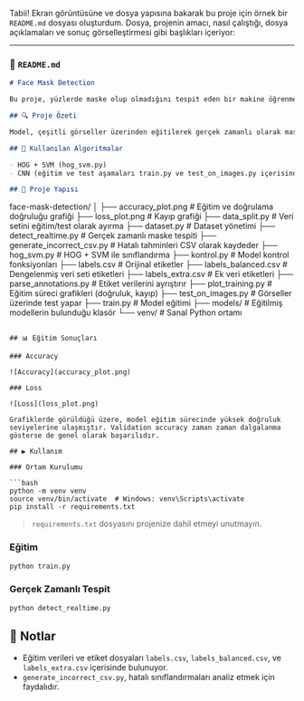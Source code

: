 Tabii! Ekran görüntüsüne ve dosya yapısına bakarak bu proje için örnek bir `README.md` dosyası oluşturdum. Dosya, projenin amacı, nasıl çalıştığı, dosya açıklamaları ve sonuç görselleştirmesi gibi başlıkları içeriyor:

---

### 📄 `README.md`

```markdown
# Face Mask Detection

Bu proje, yüzlerde maske olup olmadığını tespit eden bir makine öğrenmesi uygulamasıdır. Eğitim ve doğrulama süreçleri sırasında modelin başarımını analiz etmek için çeşitli grafikler ve CSV dosyaları da dahil edilmiştir.

## 🔍 Proje Özeti

Model, çeşitli görseller üzerinden eğitilerek gerçek zamanlı olarak maske takılıp takılmadığını belirlemektedir. Eğitim sürecinde hem doğruluk hem de kayıp değerleri takip edilmiştir.

## 🧠 Kullanılan Algoritmalar

- HOG + SVM (hog_svm.py)
- CNN (eğitim ve test aşamaları train.py ve test_on_images.py içerisinde)

## 📁 Proje Yapısı

```

face-mask-detection/
│
├── accuracy\_plot.png           # Eğitim ve doğrulama doğruluğu grafiği
├── loss\_plot.png               # Kayıp grafiği
├── data\_split.py               # Veri setini eğitim/test olarak ayırma
├── dataset.py                  # Dataset yönetimi
├── detect\_realtime.py          # Gerçek zamanlı maske tespiti
├── generate\_incorrect\_csv.py   # Hatalı tahminleri CSV olarak kaydeder
├── hog\_svm.py                  # HOG + SVM ile sınıflandırma
├── kontrol.py                  # Model kontrol fonksiyonları
├── labels.csv                  # Orijinal etiketler
├── labels\_balanced.csv         # Dengelenmiş veri seti etiketleri
├── labels\_extra.csv            # Ek veri etiketleri
├── parse\_annotations.py        # Etiket verilerini ayrıştırır
├── plot\_training.py            # Eğitim süreci grafikleri (doğruluk, kayıp)
├── test\_on\_images.py           # Görseller üzerinde test yapar
├── train.py                    # Model eğitimi
├── models/                     # Eğitilmiş modellerin bulunduğu klasör
└── venv/                       # Sanal Python ortamı

````

## 📊 Eğitim Sonuçları

### Accuracy

![Accuracy](accuracy_plot.png)

### Loss

![Loss](loss_plot.png)

Grafiklerde görüldüğü üzere, model eğitim sürecinde yüksek doğruluk seviyelerine ulaşmıştır. Validation accuracy zaman zaman dalgalanma gösterse de genel olarak başarılıdır.

## ▶️ Kullanım

### Ortam Kurulumu

```bash
python -m venv venv
source venv/bin/activate  # Windows: venv\Scripts\activate
pip install -r requirements.txt
````

> `requirements.txt` dosyasını projenize dahil etmeyi unutmayın.

### Eğitim

```bash
python train.py
```

### Gerçek Zamanlı Tespit

```bash
python detect_realtime.py
```

## 📌 Notlar

* Eğitim verileri ve etiket dosyaları `labels.csv`, `labels_balanced.csv`, ve `labels_extra.csv` içerisinde bulunuyor.
* `generate_incorrect_csv.py`, hatalı sınıflandırmaları analiz etmek için faydalıdır.
